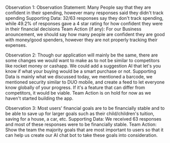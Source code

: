 Observation 1: 
  Observation Statement: Many People say that they are confident in their spending, however many responses said they didn't track spending
  Supporting Data: 32/63 responses say they don't track spending, while 49.2% of responses gave a 4 star rating for how confident they were in their financial decisions 
  Team Action (if any): For our Business anouncement, we should say how many people are confident they are good with money/good spenders, however they are not properly 
    tracking their expenses.

    
Observation 2:
Though our application will mainly be the same, there are some changes we would want to make as to not be similar to competitors like rocket money or cashapp. We could add a suggestion AI that let's you know if what your buying would be a smart purchase or not. Supporting Data is mainly what we discussed today, we mentioned a barcode, we mentioned security similar to DUO mobile, and create a feed to let everyone know globally of your progress. If it's a feature that can differ from competitors, it would be viable. Team Action is on hold for now as we haven't started building the app. 

Observation 3:
  Most users' financial goals are to be financially stable and to be able to save up for larger goals such as their child/children's tuition, saving for a house, a car, etc. 
  Supporting Data: We received 63 responses and most of these responses were to be financially stable.
  Team Action: Show the team the majority goals that are most important to users so that it can help us create our AI chat bot to take these goals into consideration.
